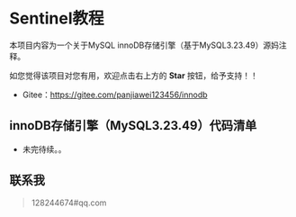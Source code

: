 # Sentinel教程

本项目内容为一个关于MySQL innoDB存储引擎（基于MySQL3.23.49）源妈注释。

如您觉得该项目对您有用，欢迎点击右上方的 **Star** 按钮，给予支持！！

- Gitee：<https://gitee.com/panjiawei123456/innodb>



## innoDB存储引擎（MySQL3.23.49）代码清单

- 未完待续。。




## 联系我

> 128244674#qq.com